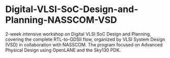 # Digital-VLSI-SoC-Design-and-Planning-NASSCOM-VSD
2-week intensive workshop on Digital VLSI SoC Design and Planning, covering the complete RTL-to-GDSII flow, organized by VLSI System Design (VSD) in collaboration with NASSCOM. The program focused on Advanced Physical Design using OpenLANE and the Sky130 PDK.
